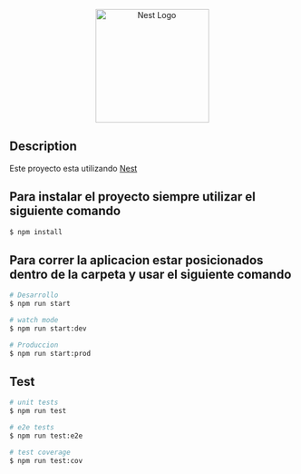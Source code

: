 <p align="center">
  <a href="http://nestjs.com/" target="blank"><img src="https://nestjs.com/img/logo-small.svg" width="200" alt="Nest Logo" /></a>
</p>

[circleci-image]: https://img.shields.io/circleci/build/github/nestjs/nest/master?token=abc123def456
[circleci-url]: https://circleci.com/gh/nestjs/nest

## Description

Este proyecto esta utilizando [Nest](https://github.com/nestjs/nest)

## Para instalar el proyecto siempre utilizar el siguiente comando

```bash
$ npm install
```

## Para correr la aplicacion estar posicionados dentro de la carpeta y usar el siguiente comando

```bash
# Desarrollo
$ npm run start

# watch mode
$ npm run start:dev

# Produccion
$ npm run start:prod
```

## Test

```bash
# unit tests
$ npm run test

# e2e tests
$ npm run test:e2e

# test coverage
$ npm run test:cov
```
